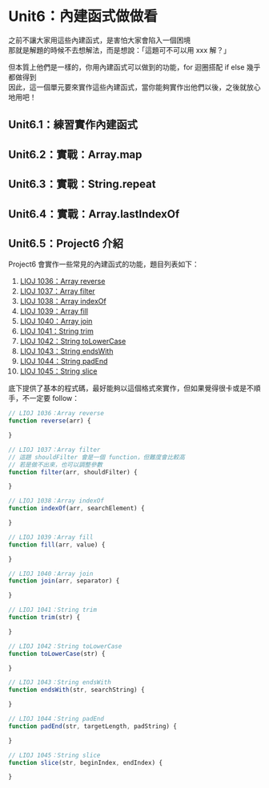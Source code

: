 #  Unit6：內建函式做做看

之前不讓大家用這些內建函式，是害怕大家會陷入一個困境  
那就是解題的時候不去想解法，而是想說：「這題可不可以用 xxx 解？」

但本質上他們是一樣的，你用內建函式可以做到的功能，for 迴圈搭配 if else 幾乎都做得到  
因此，這一個單元要來實作這些內建函式，當你能夠實作出他們以後，之後就放心地用吧！

## Unit6.1：練習實作內建函式
## Unit6.2：實戰：Array.map
## Unit6.3：實戰：String.repeat
## Unit6.4：實戰：Array.lastIndexOf

## Unit6.5：Project6 介紹

Project6 會實作一些常見的內建函式的功能，題目列表如下：

1. [LIOJ 1036：Array reverse](https://oj.lidemy.com/problem/1036)
2. [LIOJ 1037：Array filter](https://oj.lidemy.com/problem/1037)
3. [LIOJ 1038：Array indexOf](https://oj.lidemy.com/problem/1038)
4. [LIOJ 1039：Array fill](https://oj.lidemy.com/problem/1039)
5. [LIOJ 1040：Array join](https://oj.lidemy.com/problem/1040)
6. [LIOJ 1041：String trim](https://oj.lidemy.com/problem/1041)
7. [LIOJ 1042：String toLowerCase](https://oj.lidemy.com/problem/1042)
8. [LIOJ 1043：String endsWith](https://oj.lidemy.com/problem/1043)
9. [LIOJ 1044：String padEnd](https://oj.lidemy.com/problem/1044)
10. [LIOJ 1045：String slice](https://oj.lidemy.com/problem/1045)

底下提供了基本的程式碼，最好能夠以這個格式來實作，但如果覺得很卡或是不順手，不一定要 follow：

```js
// LIOJ 1036：Array reverse
function reverse(arr) {

}

// LIOJ 1037：Array filter
// 這題 shouldFilter 會是一個 function，但難度會比較高
// 若是做不出來，也可以調整參數
function filter(arr, shouldFilter) {

}

// LIOJ 1038：Array indexOf
function indexOf(arr, searchElement) {

}

// LIOJ 1039：Array fill
function fill(arr, value) {

}

// LIOJ 1040：Array join
function join(arr, separator) {

}

// LIOJ 1041：String trim
function trim(str) {

}

// LIOJ 1042：String toLowerCase
function toLowerCase(str) {

}

// LIOJ 1043：String endsWith
function endsWith(str, searchString) {

}

// LIOJ 1044：String padEnd
function padEnd(str, targetLength, padString) {

}

// LIOJ 1045：String slice
function slice(str, beginIndex, endIndex) {

}
```
